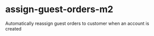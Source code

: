 # assign-guest-orders-m2
Automatically reassign guest orders to customer when an account is created

